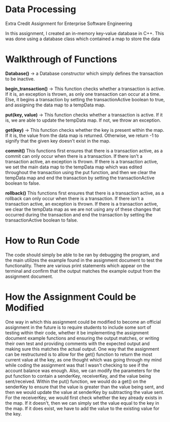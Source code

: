# Data Processing
Extra Credit Assignment for Enterprise Software Engineering

In this assignment, I created an in-memory key-value database in C++. This was done using
a database class which contained a map to store the data

# Walkthrough of Functions
**Database()** -> a Database constructor which simply defines the transaction to be inactive.

**begin_transaction()** -> This function checks whether a transaction is active. If it is,
an exception is thrown, as only one transaction can occur at a time. Else, it begins a transaction by setting the
transactionActive boolean to true, and assigning the data map to a tempData map.

**put(key, value)** -> This function checks whether a transaction is active. If it is, we are able to 
update the tempData map. If not, we throw an exception.

**get(key)** -> This function checks whether the key is present within the map. If it is, the value from the 
data map is returned. Otherwise, we return -1 to signify that the given key doesn't exist in the map.

**commit()** This functions first ensures that there is a transaction active, as a commit can only occur
when there is a transaction. If there isn't a transaction active, an exception is thrown. If there is a 
transaction active, we set the main data map to the tempData map which was edited throughout the transaction
using the put function, and then we clear the tempData map and end the transaction by setting the transactionActive
boolean to false.

**rollback()** This functions first ensures that there is a transaction active, as a rollback can only occur
when there is a transaction. If there isn't a transaction active, an exception is thrown. If there is a 
transaction active, we clear the tempData map as we are not using any of these changes that occurred during the transaction
and end the transaction by setting the transactionActive boolean to false.

# How to Run Code
The code should simply be able to be ran by debugging the program, and the main utilizes the example found in the assignment
document to test the functionality. There are various print statements which appear on the terminal and confirm that the output
matches the example output from the assignment document.

# How the Assignment Could be Modified
One way in which this assignment could be modified to become an official assignment in the future is to require students to include
some sort of testing within their code, whether it be implementing the assignment document example functions and ensuring the output matches, or 
writing their own test and providing comments with the expected output and making sure this matches the actual output. One way that the assignment can
be restructured is to allow for the get() function to return the most current value at the key, as one thought which was going through my mind while coding
the assignment was that I wasn't checking to see if the account balance was enough. Also, we can modify the parameters for the put function to contain a
senderKey, receiverKey, and the value being sent/received. Within the put() function, we would do a get() on the senderKey to ensure that the value is greater 
than the value being sent, and then we would update the value at senderKey by subtracting the value sent. For the receiverKey, we would first check whether the
key already exists in the map. If it doesn't, then we can simply set the value equal to the key in the map. If it does exist, we have to add the value to the existing value for the key.


